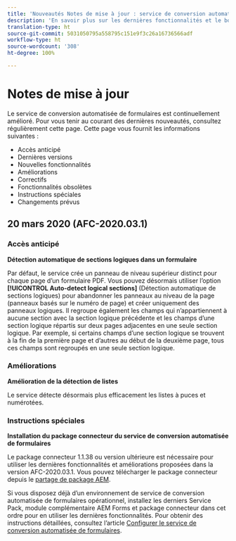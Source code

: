 ```yaml
---
title: 'Nouveautés Notes de mise à jour : service de conversion automatisée de formulaires'
description: 'En savoir plus sur les dernières fonctionnalités et le bogue corrigé pour le service de conversion automatisée de formulaires '
translation-type: ht
source-git-commit: 5031050795a558795c151e9f3c26a16736566adf
workflow-type: ht
source-wordcount: '308'
ht-degree: 100%

---
```



# Notes de mise à jour

Le service de conversion automatisée de formulaires est continuellement amélioré. Pour vous tenir au courant des dernières nouveautés, consultez régulièrement cette page. Cette page vous fournit les informations suivantes :

* Accès anticipé
* Dernières versions
* Nouvelles fonctionnalités
* Améliorations
* Correctifs
* Fonctionnalités obsolètes
* Instructions spéciales
* Changements prévus

## 20 mars 2020 (AFC-2020.03.1)

### Accès anticipé

**Détection automatique de sections logiques dans un formulaire**

Par défaut, le service crée un panneau de niveau supérieur distinct pour chaque page d’un formulaire PDF. Vous pouvez désormais utiliser l’option **[!UICONTROL Auto-detect logical sections]** (Détection automatique de sections logiques) pour abandonner les panneaux au niveau de la page (panneaux basés sur le numéro de page) et créer uniquement des panneaux logiques. Il regroupe également les champs qui n’appartiennent à aucune section avec la section logique précédente et les champs d’une section logique répartis sur deux pages adjacentes en une seule section logique. Par exemple, si certains champs d’une section logique se trouvent à la fin de la première page et d’autres au début de la deuxième page, tous ces champs sont regroupés en une seule section logique.

### Améliorations

**Amélioration de la détection de listes**

Le service détecte désormais plus efficacement les listes à puces et numérotées.

### Instructions spéciales

**Installation du package connecteur du service de conversion automatisée de formulaires**

Le package connecteur 1.1.38 ou version ultérieure est nécessaire pour utiliser les dernières fonctionnalités et améliorations proposées dans la version AFC-2020.03.1. Vous pouvez télécharger le package connecteur depuis le [partage de package AEM](https://www.adobeaemcloud.com/content/marketplace/marketplaceProxy.html?packagePath=/content/companies/public/adobe/packages/cq650/featurepack/AFCS-Connector-2020.03.1).

Si vous disposez déjà d’un environnement de service de conversion automatisée de formulaires opérationnel, installez les derniers Service Pack, module complémentaire AEM Forms et package connecteur dans cet ordre pour en utiliser les dernières fonctionnalités. Pour obtenir des instructions détaillées, consultez l’article [Configurer le service de conversion automatisée de formulaires](configure-service.md).